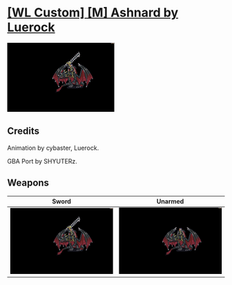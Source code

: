 # [\[WL Custom\] \[M\] Ashnard by Luerock](./)
 

<img src="./1.%20Sword/Sword_000.png" alt="[WL Custom] [M] Ashnard by Luerock standing" />

## Credits

Animation by cybaster, Luerock.

GBA Port by SHYUTERz.

## Weapons
 

|Sword |Unarmed |
|  :---: | :---: |
| <img alt="Sword animation" src="./1.%20Sword/Sword.gif" /> | <img alt="Unarmed animation" src="./8.%20Unarmed/Unarmed.gif" /> |
